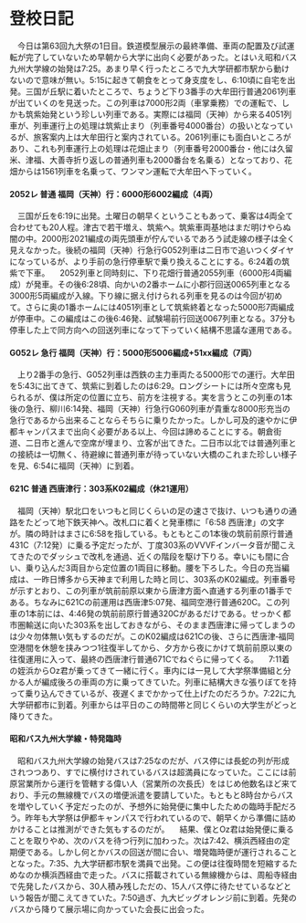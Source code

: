 # 登校日記

<div class="section">　今日は第63回九大祭の1日目。鉄道模型展示の最終準備、車両の配置及び試運転が完了していないため早朝から大学に出向く必要があった。とはいえ昭和バス九州大学線の始発は7:25。あまり早く行ったところで九大学研都市駅から動けないので意味が無い。5:15に起きて朝食をとって身支度をし、6:10頃に自宅を出発。三国が丘駅に着いたところで、ちょうど下り3番手の大牟田行普通2061列車が出ていくのを見送った。この列車は7000形2両（車掌乗務）での運転で、しかも筑紫始発という珍しい列車である。実際には福岡（天神）から来る4051列車が、列車運行上の処理は筑紫止まり（列車番号4000番台）の扱いとなっているが、旅客案内上は大牟田行と案内されている。2061列車にも面白いところがあり、これも列車運行上の処理は花畑止まり（列車番号2000番台・他には久留米、津福、大善寺折り返しの普通列車も2000番台を名乗る）となっており、花畑からは1561列車を名乗って、ワンマン運転で大牟田へ下っていく。

#### 2052レ 普通 福岡（天神）行：6000形6002編成（4両）

　三国が丘を6:19に出発。土曜日の朝早くということもあって、乗客は4両全て合わせても20人程。津古で若干増え、筑紫へ。筑紫車両基地はまだ明けやらぬ闇の中。2000形2021編成の両先頭車が佇んでいるであろう試走線の様子は全く見えなかった。後続の福岡（天神）行急行G052列車は二日市で追いつくダイヤになっているが、より手前の急行停車駅で乗り換えることにする。6:24着の筑紫で下車。 　2052列車と同時刻に、下り花畑行普通2055列車（6000形4両編成）が発車。その後6:28頃、向かいの2番ホームに小郡行回送0065列車となる3000形5両編成が入線。下り線に据え付けられる列車を見るのは今回が初めて。さらに奥の1番ホームには4051列車として筑紫終着となった5000形7両編成が停車中。この編成はこの後6:46発、試験場前行回送0067列車となる。37分も停車した上で同方向への回送列車になって下っていく結構不思議な運用である。

#### G052レ 急行 福岡（天神）行：5000形5006編成+51xx編成（7両）

　上り2番手の急行、G052列車は西鉄の主力車両たる5000形での運行。大牟田を5:43に出てきて、筑紫に到着したのは6:29。ロングシートには所々空席も見られるが、僕は所定の位置に立ち、前方を注視する。実を言うとこの列車の1本後の急行、柳川6:14発、福岡（天神）行急行G060列車が貴重な8000形充当の急行であるから出来ることならそちらに乗りたかった。しかし可及的速やかに伊都キャンパスまで出向く必要がある以上、今回は諦めることにする。朝倉街道、二日市と進んで空席が埋まり、立客が出てきた。二日市以北では普通列車との接続は一切無く、待避線に普通列車が待っていない大橋のこれまた珍しい様子を見、6:54に福岡（天神）に到着。

#### 621C 普通 西唐津行：303系K02編成（休21運用）

　福岡（天神）駅北口をいつもと同じくらいの足の速さで抜け、いつも通りの通路をたどって地下鉄天神へ。改札口に着くと発車標に「6:58 西唐津」の文字が。隣の時計はまさに6:58を指している。もともとこの1本後の筑前前原行普通431C（7:12発）に乗る予定だったが、丁度303系のVVVFインバータ音が聞こえてきたのでダッシュで改札を通過、近くの階段を駆け下りる。幸いにも間に合い、乗り込んだ3両目から定位置の1両目に移動。腰を下ろした。今日の充当編成は、一昨日博多から天神まで利用した時と同じ、303系のK02編成。列車番号が示すとおり、この列車が筑前前原以東から唐津方面へ直通する列車の1番手である。ちなみに621Cの前運用は西唐津5:07発、福岡空港行普通620C。この列車の1本前には、4:46発の筑前前原行普通320Cがあるだけである。せっかく都市圏輸送に向いた303系を出しておきながら、そのまま西唐津に帰ってしまうのは少々勿体無い気もするのだが。このK02編成は621Cの後、さらに西唐津‐福岡空港間を休憩を挟みつつ1往復半してから、夕方から夜にかけて筑前前原以東の往復運用に入って、最終の西唐津行普通671Cでねぐらに帰ってくる。 　7:11着の姪浜からOz君が乗ってきて一緒に行く。車内には一見して大学祭準備組と分かる人が編成後ろの車両の方に乗ってきていた。列車に結構大きな張りぼてを持って乗り込んできているが、夜遅くまでかかって仕上げたのだろうか。7:22に九大学研都市に到着。列車からは平日のこの時間帯と同じくらいの大学生がどっと降りてきた。

#### 昭和バス九州大学線・特発臨時

　昭和バス九州大学線の始発バスは7:25なのだが、バス停には長蛇の列が形成されつつあり、すでに横付けされているバスは超満員になっていた。ここには前原営業所から運行を管轄する偉い人（営業所の次長氏）をはじめ他数名ほど来ており、手元の無線機でバスの増便派遣を要請していた。もともと8時台からバスを増やしていく予定だったのが、予想外に始発便に集中したための臨時手配だろう。昨年も大学祭は伊都キャンパスで行われているので、朝早くから準備に詰めかけることは推測ができた気もするのだが。 　結果、僕とOz君は始発便に乗ることを取りやめ、次のバスを待つ行列に加わった。次は7:42、横浜西経由の定期便である。しかし何とかバスの回送が間に合い、増発臨時便が運行されることとなった。7:35、九大学研都市駅を満員で出発。この便は往復時間を短縮するためなのか横浜西経由で走った。バスに搭載されている無線機からは、周船寺経由で先発したバスから、30人積み残しただの、15人バス停に待たせているなどという報告が聞こえてきていた。7:50過ぎ、九大ビッグオレンジ前に到着。先発のバスから降りて展示場に向かっていた会長に出会った。</div>